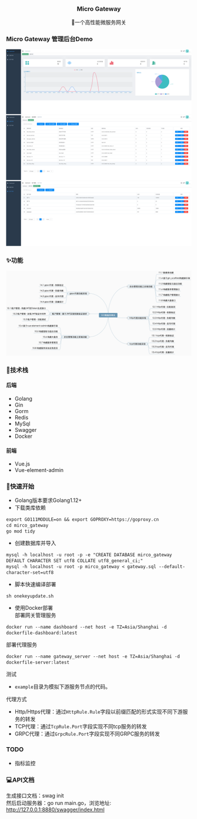 <div align="center">

<h3 align="center">Micro Gateway</h3>
  <p align="center">
    🧱一个高性能微服务网关
    <br />
  </p>
</div>

### Micro Gateway 管理后台Demo
![demo1](./assets/dashboard.png)
![demo2](./assets/service_list.png)
![demo3](./assets/app_list.png)
### ✨功能
![功能脑图](./assets/功能脑图.png)
### 🔧技术栈
#### 后端
- Golang
- Gin
- Gorm
- Redis
- MySql
- Swagger
- Docker
#### 前端
- Vue.js
- Vue-element-admin

### 🚀快速开始
- Golang版本要求Golang1.12+
- 下载类库依赖
```shell
export GO111MODULE=on && export GOPROXY=https://goproxy.cn
cd mirco_gateway
go mod tidy
```
- 创建数据库并导入
```shell
mysql -h localhost -u root -p -e "CREATE DATABASE mirco_gateway DEFAULT CHARACTER SET utf8 COLLATE utf8_general_ci;"
mysql -h localhost -u root -p mirco_gateway < gateway.sql --default-character-set=utf8
```
- 脚本快速编译部署
```shell
sh onekeyupdate.sh
```
- 使用Docker部署  
部署网关管理服务
```shell
docker run --name dashboard --net host -e TZ=Asia/Shanghai -d dockerfile-dashboard:latest
```
部署代理服务
```shell
docker run --name gateway_server --net host -e TZ=Asia/Shanghai -d dockerfile-server:latest
```
测试  
- `example`目录为模拟下游服务节点的代码。

代理方式
- Http/Https代理：通过`HttpRule.Rule`字段以前缀匹配的形式实现不同下游服务的转发
- TCP代理：通过`TcpRule.Port`字段实现不同tcp服务的转发
- GRPC代理：通过`GrpcRule.Port`字段实现不同GRPC服务的转发

### TODO
- 指标监控

### 💻API文档
生成接口文档：swag init  
然后启动服务器：go run main.go，浏览地址: http://127.0.0.1:8880/swagger/index.html